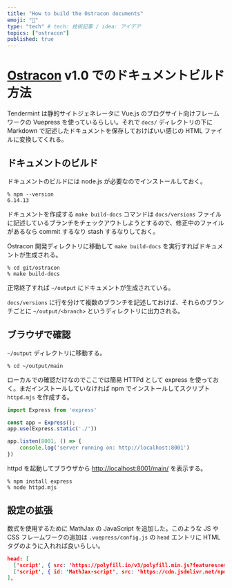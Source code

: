 ```yaml
---
title: "How to build the Ostracon documents"
emoji: "🤔"
type: "tech" # tech: 技術記事 / idea: アイデア
topics: ["ostracon"]
published: true
---
```


# [Ostracon](https://github.com/line/ostracon) v1.0 でのドキュメントビルド方法

Tendermint は静的サイトジェネレータに Vue.js のブログサイト向けフレームワークの Vuepress を使っているらしい。それで `docs/` ディレクトリの下に Markdown で記述したドキュメントを保存しておけばいい感じの HTML ファイルに変換してくれる。

## ドキュメントのビルド

ドキュメントのビルドには node.js が必要なのでインストールしておく。

```
% npm --version
6.14.13
```

ドキュメントを作成する `make build-docs` コマンドは `docs/versions` ファイルに記述しているブランチをチェックアウトしようとするので、修正中のファイルがあるなら commit するなり stash するなりしておく。

Ostracon 開発ディレクトリに移動して `make build-docs` を実行すればドキュメントが生成される。


```
% cd git/ostracon
% make build-docs
```

正常終了すれば `~/output` にドキュメントが生成されている。

`docs/versions` に行を分けて複数のブランチを記述しておけば、それらのブランチごとに `~/output/<branch>` というディレクトリに出力される。

## ブラウザで確認

`~/output` ディレクトリに移動する。

```
% cd ~/output/main
```

ローカルでの確認だけなのでここでは簡易 HTTPd として express を使っておく。まだインストールしていなければ npm でインストールしてスクリプト `httpd.mjs` を作成する。


```js
import Express from 'express'

const app = Express();
app.use(Express.static('./'))

app.listen(8001, () => {
    console.log('server running on: http://localhost:8001')
})
```

httpd を起動してブラウザから [http://localhost:8001/main/](http://localhost:8001/main/) を表示する。

```
% npm install express
% node httpd.mjs
```

## 設定の拡張

数式を使用するために MathJax の JavaScript を追加した。このような JS や CSS フレームワークの追加は `.vuepress/config.js` の `head` エントリに HTML タグのように入れれば良いらしい。

```json
head: [
  ['script', { src: 'https://polyfill.io/v3/polyfill.min.js?features=es6' }],
  ['script', { id: 'MathJax-script', src: 'https://cdn.jsdelivr.net/npm/mathjax@3/es5/tex-mml-chtml.js', async: "async"}]
],
```
